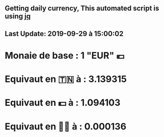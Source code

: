 ## Getting daily currency, This automated script is using [jq](https://stedolan.github.io/jq/)
## Last Update:  2019-09-29 à 15:00:02
 # Monaie de base : 1 "EUR" 💶 
 # Equivaut en 🇹🇳 à :  3.139315 
 # Equivaut en 💵 à : 1.094103
 # Equivaut en 🐱‍💻 à :  0.000136
